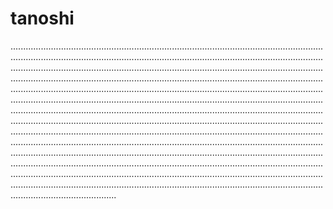 # tanoshi

..................................................................................................................................................................................................................................................................................................................................................................................................................................................................................................................................................................................................................................................................................................................................................................................................................................................................................................................................................................................................................................................................................................................................................................................................................................................................................................................................................................................................................................................................................................................................................................................................................................................................................................................................................................................................................................................